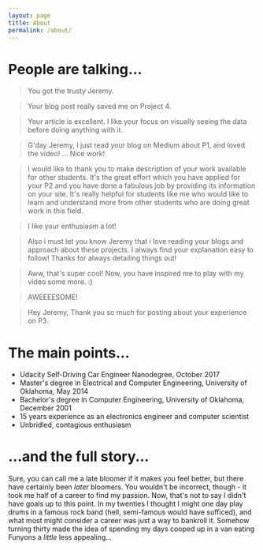 ```yaml
---
layout: page
title: About
permalink: /about/
---
```


# People are talking...

> You got the trusty Jeremy.

> Your blog post really saved me on Project 4.

> Your article is excellent. I like your focus on visually seeing the data before doing anything with it.

> G'day Jeremy, I just read your blog on Medium about P1, and loved the video! ... Nice work!

> I would like to thank you to make description of your work available for other students. It's the great effort which you have applied for your P2 and you have done a fabulous job by providing its information on your site. It's really helpful for students like me who would like to learn and understand more from other students who are doing great work in this field.

> I like your enthusiasm a lot!

> Also i must let you know Jeremy that i love reading your blogs and approach about these projects. I always find your explanation easy to follow! Thanks for always detailing things out!

> Aww, that's super cool! Now, you have inspired me to play with my video some more. :)

> AWEEEESOME!

> Hey Jeremy, Thank you so much for posting about your experience on P3.

# The main points...

- Udacity Self-Driving Car Engineer Nanodegree, October 2017
- Master's degree in Electrical and Computer Engineering, University of Oklahoma, May 2014
- Bachelor's degree in Computer Engineering, University of Oklahoma, December 2001
- 15 years experience as an electronics engineer and computer scientist
- Unbridled, contagious enthusiasm

# ...and the full story...

Sure, you can call me a late bloomer if it makes you feel better, but there have certainly been *later* bloomers. You wouldn't be incorrect, though - it took me half of a career to find my passion. 
Now, that's not to say I didn't have goals up to this point. In my twenties I thought I might one day play drums in a famous rock band (hell, semi-famous would have sufficed), and what most might consider a career was just a way to bankroll it. Somehow turning thirty made the idea of spending my days cooped up in a van eating Funyons a *little* less appealing...
